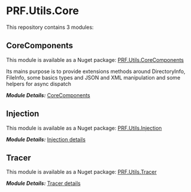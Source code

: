 # PRF.Utils.Core

This repository contains 3 modules:

## CoreComponents

This module is available as a Nuget package: [PRF.Utils.CoreComponents](https://www.nuget.org/packages/PRF.Utils.CoreComponents)

Its mains purpose is to provide extensions methods around DirectoryInfo, FileInfo, some basics types and JSON and XML manipulation and some helpers for async dispatch

***Module Details:*** [CoreComponents](PRF.Utils.CoreComponents/Ressources/CoreComponents_readme.md)

## Injection

This module is available as a Nuget package: [PRF.Utils.Injection](https://www.nuget.org/packages/PRF.Utils.Injection)

***Module Details:*** [Injection details](PRF.Utils.Injection/Ressources/Injection_readme.md)

## Tracer

This module is available as a Nuget package: [PRF.Utils.Tracer](https://www.nuget.org/packages/PRF.Utils.Tracer)

***Module Details:*** [Tracer details](PRF.Utils.Tracer/Ressources/Tracer_readme.md)